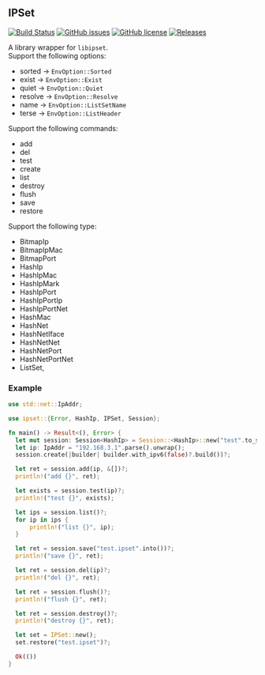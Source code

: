 ## IPSet

[![Build Status](https://github.com/lazytiger/ipset/actions/workflows/rust.yml/badge.svg)](https://github.com/lazytiger/ipset/actions)
[![GitHub issues](https://img.shields.io/github/issues/lazytiger/ipset)](https://github.com/lazytiger/ipset/issues)
[![GitHub license](https://img.shields.io/github/license/lazytiger/ipset)](https://github.com/lazytiger/ipset/blob/master/LICENSE)
[![Releases](https://img.shields.io/github/v/release/lazytiger/ipset.svg?include_prereleases)](https://github.com/lazytiger/ipset/releases)

A library wrapper for `libipset`.  
Support the following options:

* sorted -> ```EnvOption::Sorted```
* exist -> ```EnvOption::Exist```
* quiet -> ```EnvOption::Quiet```
* resolve -> ```EnvOption::Resolve```
* name -> ```EnvOption::ListSetName```
* terse -> ```EnvOption::ListHeader```

Support the following commands:

* add
* del
* test
* create
* list
* destroy
* flush
* save
* restore

Support the following type:

* BitmapIp
* BitmapIpMac
* BitmapPort
* HashIp
* HashIpMac
* HashIpMark
* HashIpPort
* HashIpPortIp
* HashIpPortNet
* HashMac
* HashNet
* HashNetIface
* HashNetNet
* HashNetPort
* HashNetPortNet
* ListSet,

### Example

  ```rust
use std::net::IpAddr;

use ipset::{Error, HashIp, IPSet, Session};

fn main() -> Result<(), Error> {
    let mut session: Session<HashIp> = Session::<HashIp>::new("test".to_string());
    let ip: IpAddr = "192.168.3.1".parse().unwrap();
    session.create(|builder| builder.with_ipv6(false)?.build())?;

    let ret = session.add(ip, &[])?;
    println!("add {}", ret);

    let exists = session.test(ip)?;
    println!("test {}", exists);

    let ips = session.list()?;
    for ip in ips {
        println!("list {}", ip);
    }

    let ret = session.save("test.ipset".into())?;
    println!("save {}", ret);

    let ret = session.del(ip)?;
    println!("del {}", ret);

    let ret = session.flush()?;
    println!("flush {}", ret);

    let ret = session.destroy()?;
    println!("destroy {}", ret);

    let set = IPSet::new();
    set.restore("test.ipset")?;

    Ok(())
}
```
